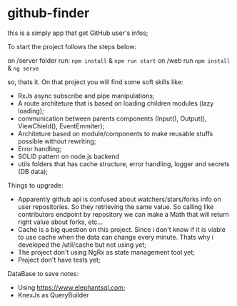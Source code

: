 # github-finder
this is a simply app that get GitHub user's infos;

To start the project follows the steps below:

on /server folder run: ```npm install``` & ```npm run start```
on /web run ```npm install``` & ```ng serve```

so, thats it. On that project you will find some soft skills like:

- RxJs async subscribe and pipe manipulations;
- A route architeture that is based on loading children modules (lazy loading);
- communication between parents components (Input(), Output(), ViewChield(), EventEmmiter);
- Architeture based on module/components to make reusable stuffs possible without rewriting;
- Error handling;
- SOLID pattern on node.js backend
- utils folders that has cache structure, error handling, logger and secrets (DB data);


Things to upgrade:

- Apparently github api is confused about watchers/stars/forks info on user repositories. 
  So they retrieving the same value. So calling like contributors endpoint by repository we can make a
  Math that will return right value about forks, etc...
- Cache is a big question on this project. 
  Since i don't know if it is viable to use cache when the data can change every minute.
  Thats why i developed the /util/cache but not using yet;
- The project don't using NgRx as state management tool yet;
- Project don't have tests yet;

DataBase to save notes:

- Using https://www.elephantsql.com;
- KnexJs as QueryBuilder
